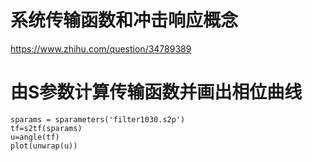 # 系统传输函数和冲击响应概念
https://www.zhihu.com/question/34789389

# 由S参数计算传输函数并画出相位曲线
```
sparams = sparameters('filter1030.s2p')
tf=s2tf(sparams)
u=angle(tf)
plot(unwrap(u))
```

